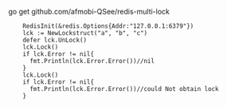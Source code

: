 go get github.com/afmobi-QSee/redis-multi-lock
````
    RedisInit(&redis.Options{Addr:"127.0.0.1:6379"})
    lck := NewLockstruct("a", "b", "c")
    defer lck.UnLock()
    lck.Lock()
    if lck.Error != nil{
      fmt.Println(lck.Error.Error())//nil
    }
    lck.Lock()
    if lck.Error != nil{
      fmt.Println(lck.Error.Error())//could Not obtain lock
    }
````
